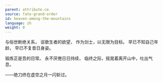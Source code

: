 ```yaml
---
parent: attribute.ce
source: fate-grand-order
id: heaven-among-the-mountains
language: zh
weight: 0
---
```


与俗世断绝关系，
讴歌生者的欲望，
作为剑士，以无限为目标。
早已不知自己年龄，
早已不复昔日身姿。

锻炼正是吾的日常。
永不厌倦日日持续，
临终之际，摇晃着离开山中，吐出气息。

——绝刀终在虚空之月一闪斩过。
